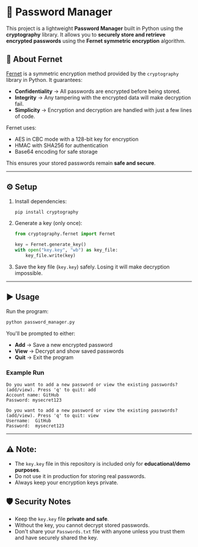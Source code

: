 # 🔐 Password Manager

This project is a lightweight **Password Manager** built in Python using
the **cryptography** library.
It allows you to **securely store and retrieve encrypted passwords**
using the **Fernet symmetric encryption** algorithm.



## 📌 About Fernet

[Fernet](https://cryptography.io/en/latest/fernet/) is a symmetric
encryption method provided by the `cryptography` library in Python. It
guarantees:
- **Confidentiality** -> All passwords are encrypted before being
stored.
- **Integrity** -> Any tampering with the encrypted data will make
decryption fail.
- **Simplicity** -> Encryption and decryption are handled with just a
few lines of code.

Fernet uses:
- AES in CBC mode with a 128-bit key for encryption
- HMAC with SHA256 for authentication
- Base64 encoding for safe storage

This ensures your stored passwords remain **safe and secure**.

------------------------------------------------------------------------

## ⚙️ Setup

1.  Install dependencies:

    ``` bash
    pip install cryptography
    ```

2.  Generate a key (only once):

    ``` python
    from cryptography.fernet import Fernet

    key = Fernet.generate_key()
    with open("key.key", "wb") as key_file:
        key_file.write(key)
    ```

3.  Save the key file (`key.key`) safely. Losing it will make decryption
    impossible.

------------------------------------------------------------------------

## ▶️ Usage

Run the program:

``` bash
python password_manager.py
```

You'll be prompted to either:
- **Add** → Save a new encrypted password
- **View** → Decrypt and show saved passwords
- **Quit** → Exit the program

### Example Run

``` text
Do you want to add a new password or view the existing passwords? (add/view). Press 'q' to quit: add
Account name: GitHub
Password: mysecret123

Do you want to add a new password or view the existing passwords? (add/view). Press 'q' to quit: view
Username:  GitHub
Password:  mysecret123
```

------------------------------------------------------------------------

## ⚠️ **Note:** 
 - The `key.key` file in this repository is included only for **educational/demo purposes**.
 - Do not use it in production for storing real passwords.
 - Always keep your encryption keys private.

## 🛡️ Security Notes

-   Keep the `key.key` file **private and safe**.
-   Without the key, you cannot decrypt stored passwords.
-   Don't share your `Passwords.txt` file with anyone unless you trust
    them and have securely shared the key.
